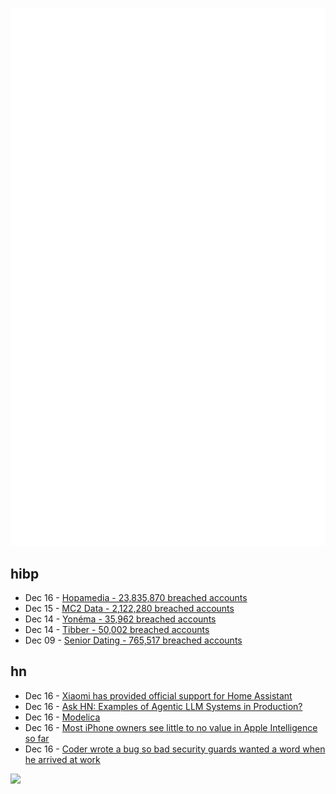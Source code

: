 ![Metrics](https://raw.githubusercontent.com/phixion/phixion/master/metrics.svg)

## hibp

<!--
for https://github.com/phixion/phixion/blob/main/.github/workflows/feeds.yml
-->
<!--START_SECTION:haveibeenpwnd-->
- Dec 16 - [Hopamedia - 23,835,870 breached accounts](https://haveibeenpwned.com/PwnedWebsites#Hopamedia)
- Dec 15 - [MC2 Data - 2,122,280 breached accounts](https://haveibeenpwned.com/PwnedWebsites#MC2Data)
- Dec 14 - [Yonéma - 35,962 breached accounts](https://haveibeenpwned.com/PwnedWebsites#Yonema)
- Dec 14 - [Tibber - 50,002 breached accounts](https://haveibeenpwned.com/PwnedWebsites#Tibber)
- Dec 09 - [Senior Dating - 765,517 breached accounts](https://haveibeenpwned.com/PwnedWebsites#SeniorDating)
<!--END_SECTION:haveibeenpwnd-->

## hn

<!--
for https://github.com/phixion/phixion/blob/main/.github/workflows/feeds.yml
-->
<!--START_SECTION:hn-->
- Dec 16 - [Xiaomi has provided official support for Home Assistant](https://github.com/XiaoMi/ha_xiaomi_home)
- Dec 16 - [Ask HN: Examples of Agentic LLM Systems in Production?](https://news.ycombinator.com/item?id=42431361)
- Dec 16 - [Modelica](https://modelica.org/)
- Dec 16 - [Most iPhone owners see little to no value in Apple Intelligence so far](https://9to5mac.com/2024/12/16/most-iphone-owners-see-little-to-no-value-in-apple-intelligence-so-far/)
- Dec 16 - [Coder wrote a bug so bad security guards wanted a word when he arrived at work](https://www.theregister.com/2024/12/16/who_me/)
<!--END_SECTION:hn-->

<!--
for https://yhype.me
-->
![](https://hit.yhype.me/github/profile?user_id=13013670)
